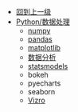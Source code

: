 - [回到上一级](Python/)
- [Python/数据处理](Python/数据处理/)
  - [numpy](Python/数据处理/numpy)
  - [pandas](Python/数据处理/pandas)
  - [matplotlib](Python/数据处理/matplotlib)
  - [数据分析](Python/数据处理/数据分析)
  - [statsmodels](Python/数据处理/statsmodels)
  - bokeh
  - pyecharts
  - seaborn
  - [Vizro](Python/数据处理/vizro)